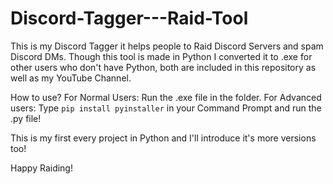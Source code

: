 # Discord-Tagger---Raid-Tool
This is my Discord Tagger it helps people to Raid Discord Servers and spam Discord DMs. Though this tool is made in Python I converted it to .exe for other users who don't have Python, both are included in this repository as well as my YouTube Channel.

How to use?
For Normal Users: Run the .exe file in the folder.
For Advanced users: Type `pip install pyinstaller` in your Command Prompt and run the .py file!

This is my first every project in Python and I'll introduce it's more versions too!

Happy Raiding!

